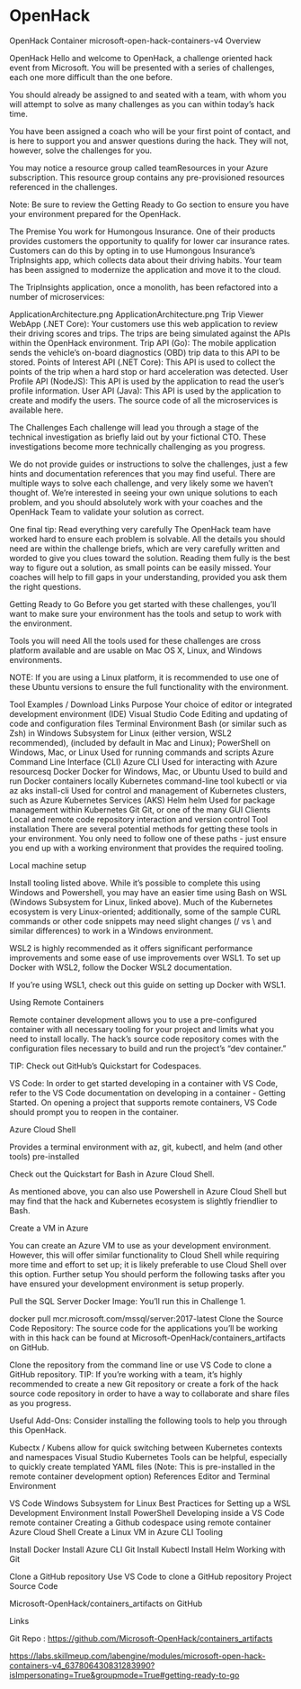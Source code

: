 # OpenHack
OpenHack Container
microsoft-open-hack-containers-v4
Overview

OpenHack
Hello and welcome to OpenHack, a challenge oriented hack event from Microsoft. You will be presented with a series of challenges, each one more difficult than the one before.

You should already be assigned to and seated with a team, with whom you will attempt to solve as many challenges as you can within today’s hack time.

You have been assigned a coach who will be your first point of contact, and is here to support you and answer questions during the hack. They will not, however, solve the challenges for you.

You may notice a resource group called teamResources in your Azure subscription. This resource group contains any pre-provisioned resources referenced in the challenges.

Note: Be sure to review the Getting Ready to Go section to ensure you have your environment prepared for the OpenHack.

The Premise
You work for Humongous Insurance. One of their products provides customers the opportunity to qualify for lower car insurance rates. Customers can do this by opting in to use Humongous Insurance’s TripInsights app, which collects data about their driving habits. Your team has been assigned to modernize the application and move it to the cloud.

The TripInsights application, once a monolith, has been refactored into a number of microservices:

ApplicationArchitecture.png
ApplicationArchitecture.png
Trip Viewer WebApp (.NET Core): Your customers use this web application to review their driving scores and trips. The trips are being simulated against the APIs within the OpenHack environment.
Trip API (Go): The mobile application sends the vehicle’s on-board diagnostics (OBD) trip data to this API to be stored.
Points of Interest API (.NET Core): This API is used to collect the points of the trip when a hard stop or hard acceleration was detected.
User Profile API (NodeJS): This API is used by the application to read the user’s profile information.
User API (Java): This API is used by the application to create and modify the users.
The source code of all the microservices is available here.

The Challenges
Each challenge will lead you through a stage of the technical investigation as briefly laid out by your fictional CTO. These investigations become more technically challenging as you progress.

We do not provide guides or instructions to solve the challenges, just a few hints and documentation references that you may find useful. There are multiple ways to solve each challenge, and very likely some we haven’t thought of. We’re interested in seeing your own unique solutions to each problem, and you should absolutely work with your coaches and the OpenHack Team to validate your solution as correct.

One final tip: Read everything very carefully
The OpenHack team have worked hard to ensure each problem is solvable. All the details you should need are within the challenge briefs, which are very carefully written and worded to give you clues toward the solution. Reading them fully is the best way to figure out a solution, as small points can be easily missed. Your coaches will help to fill gaps in your understanding, provided you ask them the right questions.

Getting Ready to Go
Before you get started with these challenges, you’ll want to make sure your environment has the tools and setup to work with the environment.

Tools you will need
All the tools used for these challenges are cross platform available and are usable on Mac OS X, Linux, and Windows environments.

NOTE: If you are using a Linux platform, it is recommended to use one of these Ubuntu versions to ensure the full functionality with the environment.

Tool	Examples / Download Links	Purpose
Your choice of editor or integrated development environment (IDE)	Visual Studio Code	Editing and updating of code and configuration files
Terminal Environment	Bash (or similar such as Zsh) in Windows Subsystem for Linux (either version, WSL2 recommended), (included by default in Mac and Linux); PowerShell on Windows, Mac, or Linux	Used for running commands and scripts
Azure Command Line Interface (CLI)	Azure CLI	Used for interacting with Azure resourcesq
Docker	Docker for Windows, Mac, or Ubuntu	Used to build and run Docker containers locally
Kubernetes command-line tool	kubectl or via az aks install-cli	Used for control and management of Kubernetes clusters, such as Azure Kubernetes Services (AKS)
Helm	helm	Used for package management within Kubernetes
Git	Git, or one of the many GUI Clients	Local and remote code repository interaction and version control
Tool installation
There are several potential methods for getting these tools in your environment. You only need to follow one of these paths - just ensure you end up with a working environment that provides the required tooling.

Local machine setup

Install tooling listed above. While it’s possible to complete this using Windows and Powershell, you may have an easier time using Bash on WSL (Windows Subsystem for Linux, linked above). Much of the Kubernetes ecosystem is very Linux-oriented; additionally, some of the sample CURL commands or other code snippets may need slight changes (/ vs \ and similar differences) to work in a Windows environment.

WSL2 is highly recommended as it offers significant performance improvements and some ease of use improvements over WSL1. To set up Docker with WSL2, follow the Docker WSL2 documentation.

If you’re using WSL1, check out this guide on setting up Docker with WSL1.

Using Remote Containers

Remote container development allows you to use a pre-configured container with all necessary tooling for your project and limits what you need to install locally. The hack’s source code repository comes with the configuration files necessary to build and run the project’s “dev container.”

TIP: Check out GitHub’s Quickstart for Codespaces.

VS Code: In order to get started developing in a container with VS Code, refer to the VS Code documentation on developing in a container - Getting Started. On opening a project that supports remote containers, VS Code should prompt you to reopen in the container.

Azure Cloud Shell

Provides a terminal environment with az, git, kubectl, and helm (and other tools) pre-installed

Check out the Quickstart for Bash in Azure Cloud Shell.

As mentioned above, you can also use Powershell in Azure Cloud Shell but may find that the hack and Kubernetes ecosystem is slightly friendlier to Bash.

Create a VM in Azure

You can create an Azure VM to use as your development environment. However, this will offer similar functionality to Cloud Shell while requiring more time and effort to set up; it is likely preferable to use Cloud Shell over this option.
Further setup
You should perform the following tasks after you have ensured your development environment is setup properly.

Pull the SQL Server Docker Image: You’ll run this in Challenge 1.

docker pull mcr.microsoft.com/mssql/server:2017-latest
Clone the Source Code Repository: The source code for the applications you’ll be working with in this hack can be found at Microsoft-OpenHack/containers_artifacts on GitHub.

Clone the repository from the command line or use VS Code to clone a GitHub repository.
TIP: If you’re working with a team, it’s highly recommended to create a new Git repository or create a fork of the hack source code repository in order to have a way to collaborate and share files as you progress.

Useful Add-Ons: Consider installing the following tools to help you through this OpenHack.

Kubectx / Kubens allow for quick switching between Kubernetes contexts and namespaces
Visual Studio Kubernetes Tools can be helpful, especially to quickly create templated YAML files (Note: This is pre-installed in the remote container development option)
References
Editor and Terminal Environment

VS Code
Windows Subsystem for Linux
Best Practices for Setting up a WSL Development Environment
Install PowerShell
Developing inside a VS Code remote container
Creating a Github codespace using remote container
Azure Cloud Shell
Create a Linux VM in Azure
CLI Tooling

Install Docker
Install Azure CLI
Git
Install Kubectl
Install Helm
Working with Git

Clone a GitHub repository
Use VS Code to clone a GitHub repository
Project Source Code

Microsoft-OpenHack/containers_artifacts on GitHub


Links

Git Repo :
https://github.com/Microsoft-OpenHack/containers_artifacts 


https://labs.skillmeup.com/labengine/modules/microsoft-open-hack-containers-v4_637806430831283990?isImpersonating=True&groupmode=True#getting-ready-to-go

